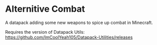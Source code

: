 # Alternitive Combat
A datapack adding some new weapons to spice up combat in Minecraft.

Requires the version of Datapack Utils: https://github.com/ImCoolYeah105/Datapack-Utilities/releases
